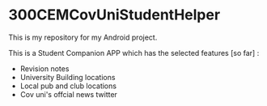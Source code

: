 # 300CEMCovUniStudentHelper

This is my repository for my Android project.

This is a Student Companion APP which has the selected features [so far] :

- Revision notes
- University Building locations
- Local pub and club locations
- Cov uni's offcial news twitter

